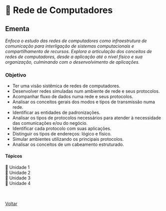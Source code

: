 <h1>📡 Rede de Computadores</h1>

<h2> Ementa</h2>

*Enfoca o estudo das redes de computadores como infraestrutura de comunicação para interligação de sistemas computacionais e compartilhamento de recursos. Explora a articulação dos conceitos de redes de computadores, desde a aplicação até o nível físico e sua organização, culminando com o desenvolvimento de aplicações.*

<h3> Objetivo </h3>

- Ter uma visão sistêmica de redes de computadores.
- Desenvolver redes simuladas num ambiente de rede e seus protocolos.
- Acompanhar fluxo de dados numa rede e seus protocolos.
- Analisar os conceitos gerais dos modos e tipos de transmissão numa rede.
- Identificar as entidades de padronizações.
- Analisar os tipos de protocolos necessários para atender à necessidade das comunicações e/ou do negócio.
- Identificar cada protocolo com suas aplicações.
- Distinguir os tipos de endereços: lógico e físico.
- Simular ambientes utilizando os principais protocolos.
- Analisar os conceitos de um cabeamento estruturado.

<h4> Tópicos </h4>

<a href="./topico1.md" style="text-decoration:none;">📑 Unidade 1</a><br>
<a href="./topico2.md" style="text-decoration:none;">📑 Unidade 2</a><br>
<a href="./topico3.md" style="text-decoration:none;">📑 Unidade 3</a><br>
<a href="./topico4.md" style="text-decoration:none;">📑 Unidade 4</a><br><br><br>

<a href="../../README.md">Voltar</a>
